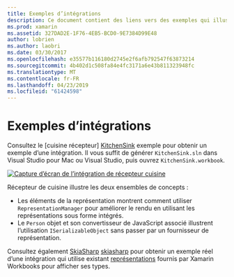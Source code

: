```yaml
---
title: Exemples d’intégrations
description: Ce document contient des liens vers des exemples qui illustrent les intégrations de Xamarin Workbooks. Exemples liés fonctionnent avec le rendu de représentation et SkiaSharp.
ms.prod: xamarin
ms.assetid: 327DAD2E-1F76-4EB5-BCD0-9E7384D99E48
author: lobrien
ms.author: laobri
ms.date: 03/30/2017
ms.openlocfilehash: e35577b116180d2745e2f6afb792547f63873214
ms.sourcegitcommit: 4b402d1c508fa84e4fc3171a6e43b811323948fc
ms.translationtype: MT
ms.contentlocale: fr-FR
ms.lasthandoff: 04/23/2019
ms.locfileid: "61424598"
---
```

# <a name="sample-integrations"></a>Exemples d’intégrations

Consultez le [cuisine récepteur] [ KitchenSink] exemple pour obtenir un exemple d’une intégration. Il vous suffit de générer `KitchenSink.sln` dans Visual Studio pour Mac ou Visual Studio, puis ouvrez `KitchenSink.workbook`.

[![Capture d’écran de l’intégration de récepteur cuisine](samples-images/kitchensinkintegrationscreenshot.png)](samples-images/kitchensinkintegrationscreenshot.png#lightbox)

Récepteur de cuisine illustre les deux ensembles de concepts :

* Les éléments de la représentation montrent comment utiliser `RepresentationManager` pour améliorer le rendu en utilisant les représentations sous forme intégrés.
* Le `Person` objet et son convertisseur de JavaScript associé illustrent l’utilisation `ISerializableObject` sans passer par un fournisseur de représentation.

Consultez également [SkiaSharp] [ skiasharp] pour obtenir un exemple réel d’une intégration qui utilise existant [représentations](~/tools/workbooks/sdk/representations.md) fournis par Xamarin Workbooks pour afficher ses types.

[KitchenSink]: https://github.com/xamarin/Workbooks/tree/master/SDK/Samples/KitchenSink
[skiasharp]: https://github.com/mono/SkiaSharp/tree/master/source/SkiaSharp.Workbooks
